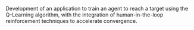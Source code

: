 Development of an application to train an agent to reach a target using the Q-Learning algorithm, with the integration of human-in-the-loop reinforcement techniques to accelerate convergence. 
